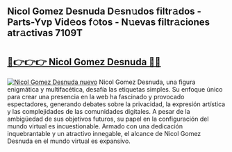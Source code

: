 ## Nicol Gomez Desnuda D𝚎sn𝚞dos filtr𝚊dos - Parts-Yvp Vid𝚎os f𝚘tos - N𝚞evas filtr𝚊ciones atr𝚊ctivas 7109T

# <h2><a href="http://mb5ztu.tromn.icu/?c=Nicol+Gomez+Desnuda">🔗👉👉👉 Nicol Gomez Desnuda 🔗🔗</a></h2>

[![Nicol Gomez Desnuda nuevo](https://i.imgur.com/pEAQMta.gif)](http://mb5ztu.tromn.icu/?c=Nicol+Gomez+Desnuda)
Nicol Gomez Desnuda, una figura enigmática y multifacética, desafía las etiquetas simples. Su enfoque único para crear una presencia en la web ha fascinado y provocado espectadores, generando debates sobre la privacidad, la expresión artística y las complejidades de las comunidades digitales. A pesar de la ambigüedad de sus objetivos futuros, su papel en la configuración del mundo virtual es incuestionable. Armado con una dedicación inquebrantable y un atractivo innegable, el alcance de Nicol Gomez Desnuda en el mundo virtual es expansivo.
